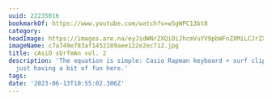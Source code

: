 ```yaml
---
uuid: 22235016
bookmarkOf: https://www.youtube.com/watch?v=wSgWPC13bt8
category: 
headImage: https://images.are.na/eyJidWNrZXQiOiJhcmVuYV9pbWFnZXMiLCJrZXkiOiIyMjIzNTAxNi9vcmlnaW5hbF9jN2E3NDllNzgzYWYxNDUyMTg5YWVlMTIyZTJlYzcxMi5qcGciLCJlZGl0cyI6eyJyZXNpemUiOnsid2lkdGgiOjEyMDAsImhlaWdodCI6MTIwMCwiZml0IjoiaW5zaWRlIiwid2l0aG91dEVubGFyZ2VtZW50Ijp0cnVlfSwid2VicCI6eyJxdWFsaXR5Ijo5MH0sImpwZWciOnsicXVhbGl0eSI6OTB9LCJyb3RhdGUiOm51bGx9fQ==?bc=0
imageName: c7a749e783af1452189aee122e2ec712.jpg
title: cAsiO sUrfmAn vol. 2
description: 'The equation is simple: Casio Rapman keyboard + surf clips = cAsiO SURFmAn
  just having a bit of fun here.'
tags: 
date: '2023-06-13T10:55:02.306Z'
---
```

